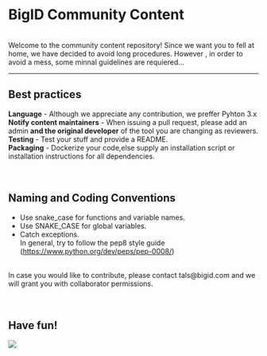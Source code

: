 #  BigID Community Content
</br>Welcome to the community content repository!
Since we want you to fell at home, we have decided to avoid long procedures. However , in order to avoid a mess, some minnal guidelines are requiered...

***

## Best practices
**Language** - Although we appreciate any contribution, we preffer Pyhton 3.x</br>
**Notify content maintainers** - When issuing a pull request, please add an admin **and the original developer** of the tool you are changing  as reviewers.</br>
**Testing** - Test your stuff and provide a README.</br>
**Packaging** - Dockerize your code,else supply an installation script or installation instructions for all dependencies.</br>
</br></br>


## Naming and Coding Conventions
- Use snake_case for functions and variable names. 
- Use SNAKE_CASE for global variables.
- Catch exceptions. 
</br>In general, try to follow the pep8 style guide (https://www.python.org/dev/peps/pep-0008/)

</br>
In case you would like to contribute, please contact tals@bigid.com and we will grant you with collaborator permissions.</br></br></br>


## Have fun!

![](https://media.licdn.com/dms/image/C4D0BAQG8O65N7UpNRw/company-logo_200_200/0?e=2159024400&v=beta&t=gKnWLC3hKdOhdruqxohiEPPyPc7ziDNcH_CiGOkH32c) 
